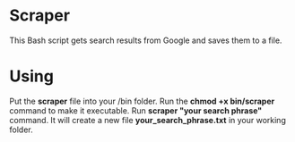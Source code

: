 # Scraper
This Bash script gets search results from Google and saves them to a file. 

# Using
Put the **scraper** file into your /bin folder.
Run the **chmod +x bin/scraper** command to make it executable.
Run **scraper "your search phrase"** command. It will create a new file **your_search_phrase.txt** in your working folder.
